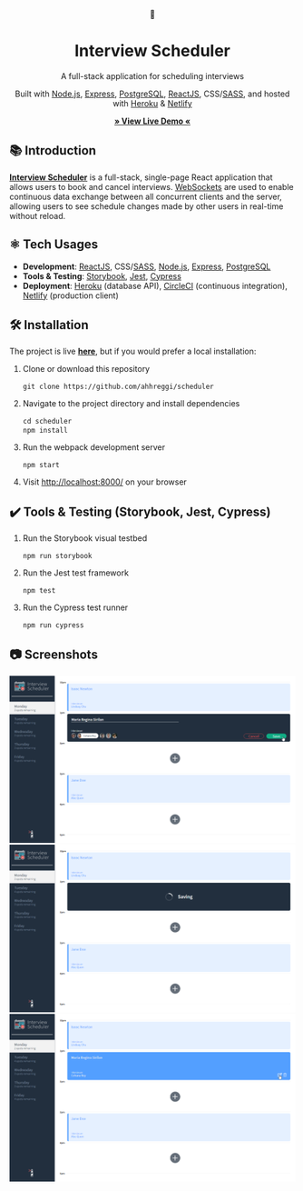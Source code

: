 <!-- TITLE -->
<div align="center">
📅
<h1>Interview Scheduler</h1>
<p>A full-stack application for scheduling interviews
</p>

<p>Built with <a href="https://nodejs.org/en/">Node.js</a>, <a href="https://expressjs.com/">Express</a>, <a href="https://www.postgresql.org/">PostgreSQL</a>, <a href="https://reactjs.org/">ReactJS</a>, CSS/<a href="https://sass-lang.com/">SASS</a>, and hosted with <a href="https://www.heroku.com/">Heroku</a> & <a href="https://www.netlify.com/">Netlify</a></p>

<b><a href="https://happy-hodgkin-6bbd5a.netlify.app/" target="_blank">
   » View Live Demo «
</a></b>

</div>

<!-- INTRODUCTION -->

## 📚 Introduction

<b>[Interview Scheduler](https://happy-hodgkin-6bbd5a.netlify.app/)</b> is a full-stack, single-page React application that allows users to book and cancel interviews. [WebSockets](https://javascript.info/websocket) are used to enable continuous data exchange between all concurrent clients and the server, allowing users to see schedule changes made by other users in real-time without reload.

## ⚛️ Tech Usages

- <b>Development</b>: <a href="https://reactjs.org/">ReactJS</a>, CSS/<a href="https://sass-lang.com/">SASS</a>, <a href="https://nodejs.org/en/">Node.js</a>, <a href="https://expressjs.com/">Express</a>, <a href="https://www.postgresql.org/">PostgreSQL</a>
- <b>Tools & Testing</b>: <a href="https://storybook.js.org/">Storybook<a/>, <a href="https://jestjs.io/">Jest</a>, <a href="https://www.cypress.io/">Cypress</a>
- <b>Deployment</b>: <a href="https://www.heroku.com/">Heroku</a> (database API), <a href="https://circleci.com/">CircleCI</a> (continuous integration), <a href="https://www.netlify.com/">Netlify</a> (production client)

## 🛠 Installation

The project is live
<b><a href="https://happy-hodgkin-6bbd5a.netlify.app/" target="_blank">here</a></b>, but if you would prefer a local installation:

1. Clone or download this repository
   ```
   git clone https://github.com/ahhreggi/scheduler
   ```
2. Navigate to the project directory and install dependencies
   ```
   cd scheduler
   npm install
   ```
3. Run the webpack development server
   ```
   npm start
   ```
5. Visit <a href="http://localhost:8000/">http://localhost:8000/</a> on your browser

## ✔️ Tools & Testing (Storybook, Jest, Cypress)

1. Run the Storybook visual testbed
   ```
   npm run storybook
   ```
2. Run the Jest test framework
   ```
   npm test
   ```
3. Run the Cypress test runner
   ```
   npm run cypress
   ```

## 📷 Screenshots

<img src="public/images/create.png" alt="Create Interview" />
<img src="public/images/saving.png" alt="Saving Interview" />
<img src="public/images/added.png" alt="Added Interview" />
